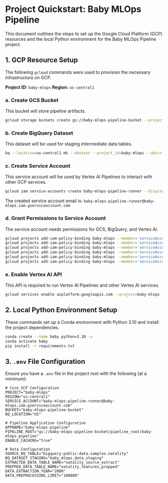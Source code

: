 # Project Quickstart: Baby MLOps Pipeline

This document outlines the steps to set up the Google Cloud Platform (GCP) resources and the local Python environment for the Baby MLOps Pipeline project.

## 1. GCP Resource Setup

The following `gcloud` commands were used to provision the necessary infrastructure on GCP.

**Project ID:** `baby-mlops`
**Region:** `us-central1`

### a. Create GCS Bucket

This bucket will store pipeline artifacts.

```bash
gcloud storage buckets create gs://baby-mlops-pipeline-bucket --project=baby-mlops --location=us-central1 --uniform-bucket-level-access
```

### b. Create BigQuery Dataset

This dataset will be used for staging intermediate data tables.

```bash
bq --location=us-central1 mk --dataset --project_id=baby-mlops --description 'Staging dataset for baby MLOps pipeline' baby_mlops_data_staging
```

### c. Create Service Account

This service account will be used by Vertex AI Pipelines to interact with other GCP services.

```bash
gcloud iam service-accounts create baby-mlops-pipeline-runner --display-name='Baby MLOps Pipeline Runner' --project=baby-mlops
```
The created service account email is: `baby-mlops-pipeline-runner@baby-mlops.iam.gserviceaccount.com`

### d. Grant Permissions to Service Account

The service account needs permissions for GCS, BigQuery, and Vertex AI.

```bash
gcloud projects add-iam-policy-binding baby-mlops --member='serviceAccount:baby-mlops-pipeline-runner@baby-mlops.iam.gserviceaccount.com' --role='roles/storage.objectAdmin'
gcloud projects add-iam-policy-binding baby-mlops --member='serviceAccount:baby-mlops-pipeline-runner@baby-mlops.iam.gserviceaccount.com' --role='roles/bigquery.dataEditor'
gcloud projects add-iam-policy-binding baby-mlops --member='serviceAccount:baby-mlops-pipeline-runner@baby-mlops.iam.gserviceaccount.com' --role='roles/bigquery.jobUser'
gcloud projects add-iam-policy-binding baby-mlops --member='serviceAccount:baby-mlops-pipeline-runner@baby-mlops.iam.gserviceaccount.com' --role='roles/aiplatform.user'
gcloud projects add-iam-policy-binding baby-mlops --member='serviceAccount:baby-mlops-pipeline-runner@baby-mlops.iam.gserviceaccount.com' --role='roles/bigquery.dataViewer'
gcloud projects add-iam-policy-binding baby-mlops --member='serviceAccount:baby-mlops-pipeline-runner@baby-mlops.iam.gserviceaccount.com' --role='roles/bigquery.user'
```

### e. Enable Vertex AI API

This API is required to run Vertex AI Pipelines and other Vertex AI services.

```bash
gcloud services enable aiplatform.googleapis.com --project=baby-mlops
```

## 2. Local Python Environment Setup

These commands set up a Conda environment with Python 3.10 and install the project dependencies.

```bash
conda create --name baby python=3.10 -y
conda activate baby
pip install -r requirements.txt
```

## 3. `.env` File Configuration

Ensure you have a `.env` file in the project root with the following (at a minimum):

```dotenv
# Core GCP Configuration
PROJECT="baby-mlops"
REGION="us-central1"
SERVICE_ACCOUNT="baby-mlops-pipeline-runner@baby-mlops.iam.gserviceaccount.com"
BUCKET="baby-mlops-pipeline-bucket"
BQ_LOCATION="US"

# Pipeline Application Configuration
APPNAME="baby-mlops-pipeline"
PIPELINE_ROOT="gs://baby-mlops-pipeline-bucket/pipeline_root/baby-mlops-pipeline"
ENABLE_CACHING="true"

# Data Configuration
SOURCE_BQ_TABLE="bigquery-public-data.samples.natality"
BQ_DATASET_STAGING="baby_mlops_data_staging"
EXTRACTED_DATA_TABLE_NAME="natality_source_extract"
PREPPED_DATA_TABLE_NAME="natality_features_prepped"
DATA_EXTRACTION_YEAR="2000"
DATA_PREPROCESSING_LIMIT="100000"
``` 